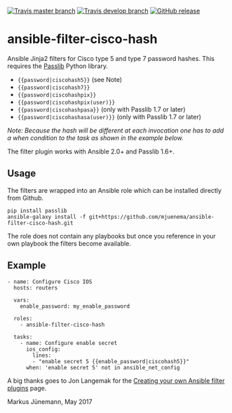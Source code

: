 [![Travis master branch](https://img.shields.io/travis/mjuenema/ansible-filter-cisco-hash/master.svg?style=flat-square)](https://travis-ci.org/mjuenema/ansible-filter-cisco-hash/branches)
[![Travis develop branch](https://img.shields.io/travis/mjuenema/ansible-filter-cisco-hash/develop.svg?style=flat-square)](https://travis-ci.org/mjuenema/ansible-filter-cisco-hash/branches)
[![GitHub release](https://img.shields.io/github/release/mjuenema/ansible-plugin-cisco-hash.svg?style=flat-square)](https://github.com/mjuenema/ansible-filter-cisco-hash)


# ansible-filter-cisco-hash

Ansible Jinja2 filters for Cisco type 5 and type 7 password hashes.
This requires the [Passlib](https://pypi.python.org/pypi/passlib) Python library.

* `{{password|ciscohash5}}` (see Note)
* `{{password|ciscohash7}}`
* `{{password|ciscohashpix}}`
* `{{password|ciscohashpix(user)}}`
* `{{password|ciscohashpasa}}` (only with Passlib 1.7 or later)
* `{{password|ciscohashasa(user)}}` (only with Passlib 1.7 or later)

*Note: Because the hash will be different at each invocation one has to
add a *when* condition to the task as shown in the example below.*

The filter plugin works with Ansible 2.0+ and Passlib 1.6+.

## Usage

The filters are wrapped into an Ansible role which can be installed directly
from Github.

```
pip install passlib
ansible-galaxy install -f git+https://github.com/mjuenema/ansible-filter-cisco-hash.git
```

The role does not contain any playbooks but once you reference in your own
playbook the filters become available.

## Example

```
- name: Configure Cisco IOS
  hosts: routers

  vars:
    enable_password: my_enable_password

  roles:
    - ansible-filter-cisco-hash

  tasks:
    - name: Configure enable secret
      ios_config:
        lines:
        - "enable secret 5 {{enable_password|ciscohash5}}"
      when: 'enable secret 5' not in ansible_net_config
```

A big thanks goes to Jon Langemak for the [Creating your own Ansible filter
plugins](http://www.dasblinkenlichten.com/creating-ansible-filter-plugins/)
page.

Markus J&uuml;nemann, May 2017
